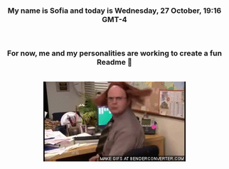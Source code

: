 


<div align="center">
<h3 >My name is Sofia and today is Wednesday, 27 October, 19:16 GMT-4</h3><br>
<h3 >For now, me and my personalities are working to create a fun Readme 👋
</h3><br>
<img src='img/dwight.gif' alt='working...'/>
</div>
